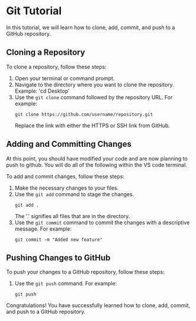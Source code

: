 # Git Tutorial

In this tutorial, we will learn how to clone, add, commit, and push to a GitHub repository.

## Cloning a Repository

To clone a repository, follow these steps:

1. Open your terminal or command prompt.
2. Navigate to the directory where you want to clone the repository. Example: 'cd Desktop'
3. Use the `git clone` command followed by the repository URL. For example:
    ```
    git clone https://github.com/username/repository.git
    ```
    Replace the link with either the HTTPS or SSH link from GitHub.

## Adding and Committing Changes

At this point, you should have modified your code and are now planning to push to github. You will do all of the following within the VS code terminal.

To add and commit changes, follow these steps:

1. Make the necessary changes to your files.
2. Use the `git add` command to stage the changes.
    ```
    git add .
    ```
    The '.' signifies all files that are in the directory.
3. Use the `git commit` command to commit the changes with a descriptive message. For example:
    ```
    git commit -m "Added new feature"
    ```

## Pushing Changes to GitHub

To push your changes to a GitHub repository, follow these steps:

1. Use the `git push` command. For example:
    ```
    git push
    ```

Congratulations! You have successfully learned how to clone, add, commit, and push to a GitHub repository.

